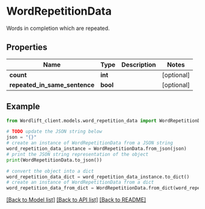 # WordRepetitionData

Words in completion which are repeated.

## Properties

Name | Type | Description | Notes
------------ | ------------- | ------------- | -------------
**count** | **int** |  | [optional] 
**repeated_in_same_sentence** | **bool** |  | [optional] 

## Example

```python
from Wordlift_client.models.word_repetition_data import WordRepetitionData

# TODO update the JSON string below
json = "{}"
# create an instance of WordRepetitionData from a JSON string
word_repetition_data_instance = WordRepetitionData.from_json(json)
# print the JSON string representation of the object
print(WordRepetitionData.to_json())

# convert the object into a dict
word_repetition_data_dict = word_repetition_data_instance.to_dict()
# create an instance of WordRepetitionData from a dict
word_repetition_data_from_dict = WordRepetitionData.from_dict(word_repetition_data_dict)
```
[[Back to Model list]](../README.md#documentation-for-models) [[Back to API list]](../README.md#documentation-for-api-endpoints) [[Back to README]](../README.md)


